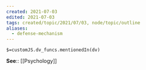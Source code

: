 ```yaml
---
created: 2021-07-03
edited: 2021-07-03
tags: created/topic/2021/07/03, node/topic/outline
aliases:
  - defense-mechanism
---
```

`$=customJS.dv_funcs.mentionedIn(dv)`




**See**:: [[Psychology]]